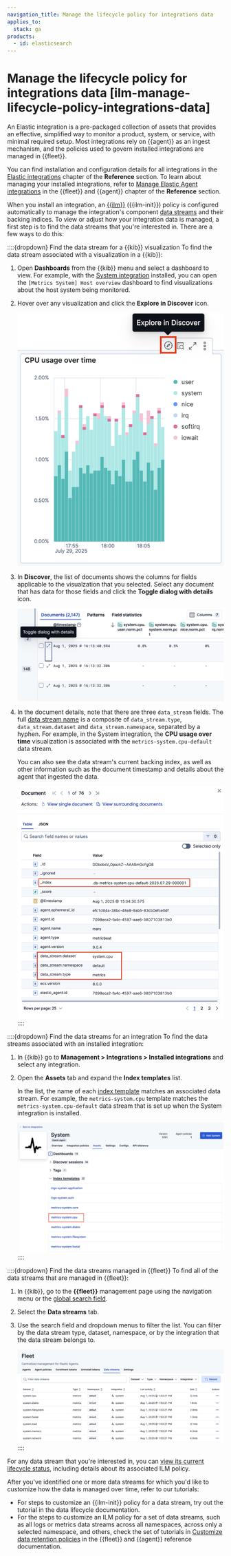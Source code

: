 ```yaml
---
navigation_title: Manage the lifecycle policy for integrations data
applies_to:
  stack: ga
products:
  - id: elasticsearch
---
```


# Manage the lifecycle policy for integrations data [ilm-manage-lifecycle-policy-integrations-data]

An Elastic integration is a pre-packaged collection of assets that provides an effective, simplified way to monitor a product, system, or service, with minimal required setup. Most integrations rely on {{agent}} as an ingest mechanism, and the policies used to govern installed integrations are managed in {{fleet}}.

You can find installation and configuration details for all integrations in the [Elastic integrations](https://docs.elastic.co/en/integrations) chapter of the **Reference** section. To learn about managing your installed integrations, refer to [Manage Elastic Agent integrations](/reference/fleet/manage-integrations.md) in the {{fleet}} and {{agent}} chapter of the **Reference** section.

When you install an integration, an [{{ilm}}](/manage-data/lifecycle/index-lifecycle-management.md) ({{ilm-init}}) policy is configured automatically to manage the integration's component [data streams](/manage-data/data-store/data-streams.md) and their backing indices. To view or adjust how your integration data is managed, a first step is to find the data streams that you're interested in. There are a few ways to do this:

::::{dropdown} Find the data stream for a {{kib}} visualization
To find the data stream associated with a visualization in a {{kib}}:

1. Open **Dashboards** from the {{kib}} menu and select a dashboard to view. For example, with the [System integration](integration-docs://reference/system.md) installed, you can open the `[Metrics System] Host overview` dashboard to find visualizations about the host system being monitored.

1. Hover over any visualization and click the **Explore in Discover** icon.

    ![Explore in discover](/manage-data/images/ilm-explore-in-discover.png "")

1. In **Discover**, the list of documents shows the columns for fields applicable to the visualzation that you selected. Select any document that has data for those fields and click the **Toggle dialog with details** icon.

    ![Discover documents list](/manage-data/images/ilm-toggle-document-details.png "")

1. In the document details, note that there are three `data_stream` fields. The full [data stream name](/reference/fleet/data-streams.md#data-streams-naming-scheme) is a composite of `data_stream.type`, `data_stream.dataset` and `data_stream.namespace`, separated by a hyphen. For example, in the System integration, the **CPU usage over time** visualization is associated with the `metrics-system.cpu-default` data stream.

    You can also see the data stream's current backing index, as well as other information such as the document timestamp and details about the agent that ingested the data.

    ![Document details](/manage-data/images/ilm-document-data-stream.png "")
::::

::::{dropdown} Find the data streams for an integration
To find the data streams associated with an installed integration:

1. In {{kib}} go to **Management > Integrations > Installed integrations** and select any integration.

1. Open the **Assets** tab and expand the **Index templates** list.

   In the list, the name of each [index template](/manage-data/data-store/templates.md) matches an associated data stream. For example, the `metrics-system.cpu` template matches the `metrics-system.cpu-default` data stream that is set up when the System integration is installed.

    ![Integration assets](/manage-data/images/ilm-integration-assets.png "")
::::

::::{dropdown} Find the data streams managed in {{fleet}}
To find all of the data streams that are managed in {{fleet}}:

1. In {{kib}}, go to the **{{fleet}}** management page using the navigation menu or the [global search field](/explore-analyze/find-and-organize/find-apps-and-objects.md).
1. Select the **Data streams** tab.

1. Use the search field and dropdown menus to filter the list. You can filter by the data stream type, dataset, namespace, or by the integration that the data stream belongs to.

    ![Integration assets](/manage-data/images/ilm-fleet-data-streams.png "")
::::

For any data stream that you're interested in, you can [view its current lifecycle status](/manage-data/lifecycle/index-lifecycle-management/policy-view-status.md), including details about its associated ILM policy.

After you've identified one or more data streams for which you'd like to customize how the data is managed over time, refer to our tutorials:

* For steps to customize an {{ilm-init}} policy for a data stream, try out the [](/manage-data/lifecycle/index-lifecycle-management/tutorial-customize-built-in-policies.md) tutorial in the data lifecycle documentation.
* For the steps to customize an ILM policy for a set of data streams, such as all logs or metrics data streams across all namespaces, across only a selected namespace, and others, check the set of tutorials in [Customize data retention policies](/reference/fleet/data-streams-ilm-tutorial.md) in the {{fleet}} and {{agent}} reference documentation.
